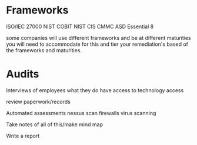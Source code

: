 
Frameworks
=
ISO/IEC 27000
NIST
COBIT
NIST
CIS
CMMC
ASD Essential 8

some companies will use different frameworks and be at different maturities
you will need to accommodate for this and tier your remediation's based of the frameworks and  maturities.

Audits
=
Interviews of employees
	what they do
	have access to
	technology access

review paperwork/records

Automated assessments
	nessus scan
	firewalls
	virus scanning

Take notes of all of this/make mind map

Write a report
